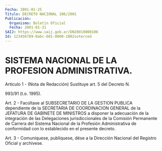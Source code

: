 ```yaml
---
Fecha: 2001-01-25
Título: DECRETO NACIONAL 106/2001
Publicación:
  Organismo: Boletín Oficial
  Fecha: 2001-01-31
SAIJ: https://www.saij.gob.ar/DN20010000106
Id: 123456789-0abc-601-0000-1002soterced
---
```

# SISTEMA NACIONAL DE LA PROFESION ADMINISTRATIVA.

<a id="1"></a>
Artículo  1 - (Nota de Redacción) Sustituye art. 5 del Decreto N.

993/91  (t.o. 1995).

<a id="2"></a>
Art.  2 -  Facúltase  al  SUBSECRETARIO  DE  LA  GESTION  PUBLICA dependiente de la SECRETARIA DE COORDINACION GENERAL de la JEFATURA DE GABINETE DE MINISTROS a disponer la adecuación de la integración de las Delegaciones jurisdiccionales de la Comisión  Permanente  de Carrera  del  Sistema  Nacional  de  la Profesión Administrativa de conformidad   con  lo  establecido  en  el  presente    decreto.

<a id="3"></a>
Art. 3 - Comuníquese, publíquese, dése a la Dirección Nacional del Registro Oficial y archívese.